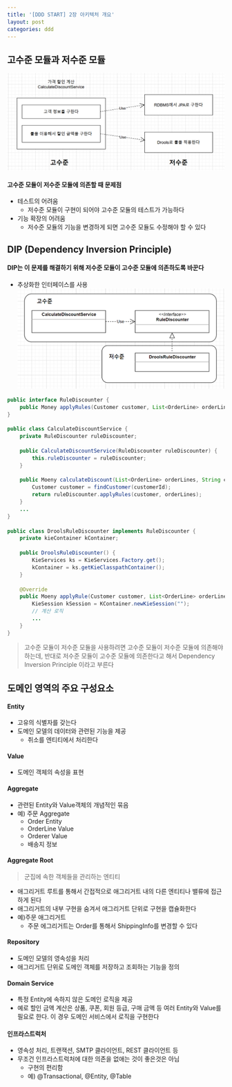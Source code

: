 ```yaml
---
title: '[DDD START] 2장 아키텍처 개요'
layout: post
categories: ddd
---
```


## 고수준 모듈과 저수준 모듈
![](/asset/images/ddd/ddd_start_02_01.PNG)

#### 고수준 모듈이 저수준 모듈에 의존할 때 문제점
- 테스트의 어려움
    - 저수준 모듈이 구현이 되어야 고수준 모듈의 테스트가 가능하다
- 기능 확장의 어려움
    - 저수준 모듈의 기능을 변경하게 되면 고수준 모듈도 수정해야 할 수 있다

## DIP (Dependency Inversion Principle)

#### DIP는 이 문제를 해결하기 위해 저수준 모듈이 고수준 모듈에 의존하도록 바꾼다
- 추상화한 인터페이스를 사용
![](/asset/images/ddd/ddd_start_02_02.PNG)

```java
public interface RuleDiscounter {
    public Money applyRules(Customer customer, List<OrderLine> orderLines);
}

public class CalculateDiscountService {
    private RuleDiscounter ruleDiscounter;

    public CalculateDiscountService(RuleDiscounter ruleDiscounter) {
        this.ruleDiscounter = ruleDiscounter;
    }
    
    public Moeny calculateDiscount(List<OrderLine> orderLines, String customerId) {
        Customer customer = findCustomer(customerId);
        return ruleDiscounter.applyRules(customer, orderLines);
    }   
    ...
}

public class DroolsRuleDiscounter implements RuleDiscounter {
    private kieContainer kContainer;

    public DroolsRuleDiscounter() {
        KieServices ks = KieServices.Factory.get();
        kContainer = ks.getKieClasspathContainer();
    }

    @Override
    public Moeny applyRule(Customer customer, List<OrderLine> orderLines) {
        KieSession kSession = KContainer.newKieSession("");
        // 계산 로직
        ...
    }
}
```
> 고수준 모듈이 저수준 모듈을 사용하려면 고수준 모듈이 저수준 모듈에 의존해야 하는데,
> 반대로 저수준 모듈이 고수준 모듈에 의존한다고 해서 Dependency Inversion Principle 이라고 부른다

## 도메인 영역의 주요 구성요소

#### Entity
- 고유의 식별자를 갖는다
- 도메인 모델의 데이터와 관련된 기능을 제공
    - 취소를 엔티티에서 처리한다

#### Value
- 도메인 객체의 속성을 표현

#### Aggregate
- 관련된 Entity와 Value객체의 개념적인 묶음
- 예) 주문 Aggregate
    - Order Entity
    - OrderLine Value
    - Orderer Value
    - 배송지 정보

#### Aggregate Root
> 군집에 속한 객체들을 관리하는 엔티티

- 애그리거트 루트를 통해서 간접적으로 애그리거트 내의 다른 엔티티나 밸류에 접근하게 된다
- 애그리거트의 내부 구현을 숨겨서 애그리거트 단위로 구현을 캡슐화한다
- 예)주문 애그리거트
    - 주문 에그리거트는 Order를 통해서 ShippingInfo를 변경할 수 있다

#### Repository
- 도메인 모델의 영속성을 처리
- 애그리거트 단위로 도메인 객체를 저장하고 조회하는 기능을 정의

#### Domain Service
- 특정 Entity에 속하지 않은 도메인 로직을 제공
- 예로 할인 금액 계산은 상품, 쿠폰, 회원 등급, 구매 금액 등 여러 Entity와 Value를 필요로 한다. 이 경우 도메인 서비스에서 로직을 구현한다

#### 인프라스트럭처
- 영속성 처리, 트랜잭션, SMTP 클라이언트, REST 클라이언트 등
- 무조건 인프라스트럭처에 대한 의존을 없애는 것이 좋은것은 아님
    - 구현의 편리함
    - 예) @Transactional, @Entity, @Table

